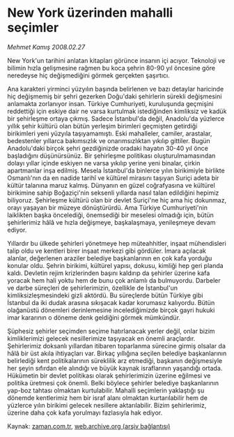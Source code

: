 # New York üzerinden mahalli seçimler

*Mehmet Kamış 2008.02.27*

<tr><td class="metin" colspan="2" style="padding-top: 20px; padding-left: 5px; padding-right: 10px;">New York'un tarihini anlatan kitapları görünce insanın içi acıyor. Teknoloji ve bilimin hızla gelişmesine rağmen bu koca şehrin 80-90 yıl öncesine göre neredeyse hiç değişmediğini görmek gerçekten şaşırtıcı.</td></tr><tr><td class="metin" colspan="2" style="padding-top: 20px; padding-left: 5px; padding-right: 10px;"><p>Ana karakteri yirminci yüzyılın başında belirlenen ve bazı detaylar haricinde hiç değişmemiş bir şehri gezerken Doğu'daki şehirlerin sürekli değişmesini anlamakta zorlanıyor insan. Türkiye Cumhuriyeti, kuruluşunda geçmişini reddettiği için eskiye dair ne varsa kurtulmak istediğinden kimliksiz ve kadük bir şehirleşme ortaya çıkmış. Sadece İstanbul'da değil, Anadolu'da yüzlerce yıllık şehir kültürü olan bütün yerleşim birimleri geçmişten getirdiği birikimleri yeni yüzyıla taşıyamamıştı. Eski mahalleler, camiler, arastalar, bedestenler yıllarca bakımsızlık ve onarımsızlıktan yıkılıp gittiler. Bugün Anadolu'daki birçok şehri gezdiğinizde oradaki hayatın 30-40 yıl önce başladığını düşünürsünüz. Bir şehirleşme politikası oluşturulmamasından dolayı yıllar içinde eskiyen ne varsa yıkılıp yerine yeni binalar, çirkin apartmanlar inşa edilmiş. Mesela İstanbul'da binlerce yılın birikimiyle birlikte Osmanlı'nın da en nadide tarihî ve kültürel mirasını taşıyan Suriçi adeta bir kültür talanına maruz kalmış. Dünyanın en güzel coğrafyasına ve kültürel birikimine sahip Boğaziçi'nin seksenli yıllarda nasıl talan edildiğini hepimiz biliyoruz. Şehirleşme kültürü olan bir devlet Suriçi'ne hiç ama hiç dokunmaz, orayı yaşayan bir müzeye dönüştürürdü. Ama Türkiye Cumhuriyeti'nin laiklikten başka öncelediği, önemsediği bir meselesi olmadığı için, bütün şehirlerimiz hâlâ ve hızla değişmeye, başkalaşmaya, yenileşmeye devam ediyor. 
<p>Yıllardır bu ülkede şehirleri yönetmeye hep müteahhitler, inşaat mühendisleri talip oldu ve kentleri birer inşaat merkezi gibi gördüler. İmara açılacak alanlar, değerlenen araziler belediye başkanlarının en çok kafa yorduğu konular oldu. Şehrin birikimi, kültürel yapısı, dokusu, kimliği hep geri planda kaldı. Devletin rejim krizlerinden başını kaldırıp da şehirler üzerine kafa yoracak hem hali yoktu hem de bunu çok anlamlı da bulmuyordu. Darbeler ve darbe süreçleri de şehirlerimizin, özellikle de İstanbul'un kimliksizleşmesindeki gizli aktördü. Bu süreçlerde bütün Türkiye gibi İstanbul da iki dudak arasına sıkışacak kadar korumasız kalıyordu. Bütün olağanüstü dönemleri derinlemesine incelediğimizde birçok gayri hukuki imar kararının o döneme denk geldiğini görmek mümkündür. 
<p>Şüphesiz şehirler seçimden seçime hatırlanacak yerler değil, onlar bizim kimliklerimizi gelecek nesillerimize taşıyacak en önemli araçlardır. Şehirlerimiz doksanlı yıllardan itibaren toparlanma sürecine girmiş olsalar da hâlâ bir üst akıla ihtiyaçları var. Birkaç yıllığına seçilen belediye başkanlarının belirlediği kent politikalarının süreklilik arz etmediği, başkanın değişmesiyle her şeyin sıfırdan ele alındığı ve büyük kaynak israflarının yaşandığı ortada. Hükümetin bir devlet politikası olarak şehirlerimizin üzerine eğilmesi ve politika üretmesi çok önemli. Belki böylece şehirler belediye başkanlarının yap-boz tahtası olmaktan kurtulabilir. Mahalli seçimlerin yaklaştığı şu dönemde kentlerimiz hem bir israf alanı olmaktan kurtarılabilir hem de yüzlerce yılın birikimi gelecek nesillere aktarılabilir. Bizim şehirlerimiz, üzerine daha çok kafa yorulmayı fazlasıyla hak ediyor.<br/></p></p></p></td></tr>

Kaynak: [zaman.com.tr](http://zaman.com.tr/yazar.do?yazino=657280), [web.archive.org (arşiv bağlantısı)](http://web.archive.org/web/20080422182138/http://www.zaman.com.tr:80/yazar.do?yazino=657280)
